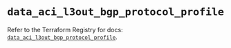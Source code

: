 # `data_aci_l3out_bgp_protocol_profile`

Refer to the Terraform Registry for docs: [`data_aci_l3out_bgp_protocol_profile`](https://registry.terraform.io/providers/ciscodevnet/aci/2.17.0/docs/data-sources/l3out_bgp_protocol_profile).
